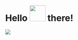 <h1> Hello <img src="https://emojis.slackmojis.com/emojis/images/1577305505/7373/hand_wave.gif?1577305505" width="50" /> there!</h1>  

<img src="https://github-readme-stats.vercel.app/api?username=c0d3h01&show_icons=true&show=reviews,prs_merged,prs_merged_percentage&theme=dark" />
